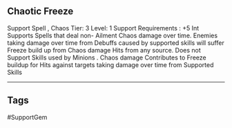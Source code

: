 ## Chaotic Freeze
Support
Spell , Chaos
Tier: 3
Level: 1
Support Requirements : +5 Int
Supports Spells that deal non- Ailment Chaos damage over time. Enemies taking damage over time from Debuffs caused by supported skills will suffer Freeze build up from Chaos damage Hits from any source. Does not Support Skills used by Minions .
Chaos damage Contributes to Freeze buildup for Hits against targets taking damage over time from Supported Skills

---
## Tags
#SupportGem
